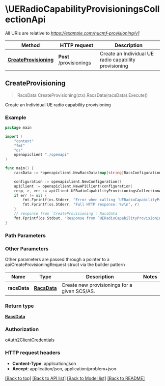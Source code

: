 # \UERadioCapabilityProvisioningsCollectionApi

All URIs are relative to *https://example.com/nucmf-provisioning/v1*

Method | HTTP request | Description
------------- | ------------- | -------------
[**CreateProvisioning**](UERadioCapabilityProvisioningsCollectionApi.md#CreateProvisioning) | **Post** /provisionings | Create an Individual UE radio capability provisioning



## CreateProvisioning

> RacsData CreateProvisioning(ctx).RacsData(racsData).Execute()

Create an Individual UE radio capability provisioning

### Example

```go
package main

import (
    "context"
    "fmt"
    "os"
    openapiclient "./openapi"
)

func main() {
    racsData := *openapiclient.NewRacsData(map[string]RacsConfiguration{"key": *openapiclient.NewRacsConfiguration("RacsId_example", []string{"ImeiTacs_example"})}) // RacsData | Create new provisionings for a given SCS/AS.

    configuration := openapiclient.NewConfiguration()
    apiClient := openapiclient.NewAPIClient(configuration)
    resp, r, err := apiClient.UERadioCapabilityProvisioningsCollectionApi.CreateProvisioning(context.Background()).RacsData(racsData).Execute()
    if err != nil {
        fmt.Fprintf(os.Stderr, "Error when calling `UERadioCapabilityProvisioningsCollectionApi.CreateProvisioning``: %v\n", err)
        fmt.Fprintf(os.Stderr, "Full HTTP response: %v\n", r)
    }
    // response from `CreateProvisioning`: RacsData
    fmt.Fprintf(os.Stdout, "Response from `UERadioCapabilityProvisioningsCollectionApi.CreateProvisioning`: %v\n", resp)
}
```

### Path Parameters



### Other Parameters

Other parameters are passed through a pointer to a apiCreateProvisioningRequest struct via the builder pattern


Name | Type | Description  | Notes
------------- | ------------- | ------------- | -------------
 **racsData** | [**RacsData**](RacsData.md) | Create new provisionings for a given SCS/AS. | 

### Return type

[**RacsData**](RacsData.md)

### Authorization

[oAuth2ClientCredentials](../README.md#oAuth2ClientCredentials)

### HTTP request headers

- **Content-Type**: application/json
- **Accept**: application/json, application/problem+json

[[Back to top]](#) [[Back to API list]](../README.md#documentation-for-api-endpoints)
[[Back to Model list]](../README.md#documentation-for-models)
[[Back to README]](../README.md)

